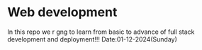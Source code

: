 <h1>Web development</h1>
In this repo we r gng to learn from basic to advance of full stack development and deployment!!!
Date:01-12-2024(Sunday)
